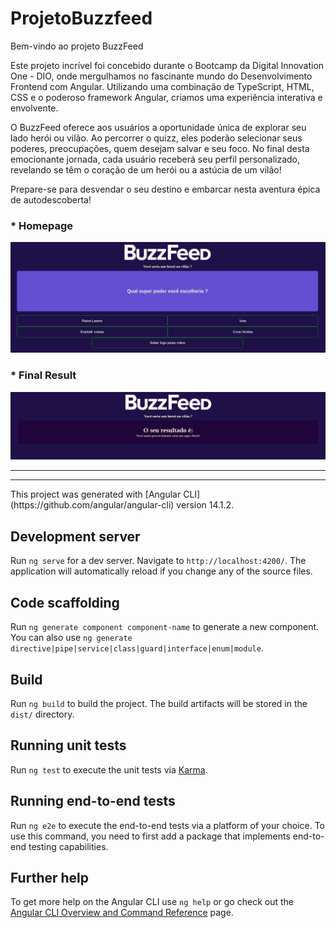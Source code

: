 # ProjetoBuzzfeed


Bem-vindo ao projeto BuzzFeed

Este projeto incrível foi concebido durante o Bootcamp da Digital Innovation One - DIO, onde mergulhamos no fascinante mundo do Desenvolvimento Frontend com Angular. Utilizando uma combinação de TypeScript, HTML, CSS e o poderoso framework Angular, criamos uma experiência interativa e envolvente.

O BuzzFeed oferece aos usuários a oportunidade única de explorar seu lado herói ou vilão. Ao percorrer o quizz, eles poderão selecionar seus poderes, preocupações, quem desejam salvar e seu foco. No final desta emocionante jornada, cada usuário receberá seu perfil personalizado, revelando se têm o coração de um herói ou a astúcia de um vilão!

Prepare-se para desvendar o seu destino e embarcar nesta aventura épica de autodescoberta!

### * Homepage
![Home](/src/assets/imgs/HomePage.png)

### * Final Result
![ResultFinal](/src/assets/imgs/ResultFinal.png)

<hr /><hr />
This project was generated with [Angular CLI](https://github.com/angular/angular-cli) version 14.1.2.

## Development server

Run `ng serve` for a dev server. Navigate to `http://localhost:4200/`. The application will automatically reload if you change any of the source files.

## Code scaffolding

Run `ng generate component component-name` to generate a new component. You can also use `ng generate directive|pipe|service|class|guard|interface|enum|module`.

## Build

Run `ng build` to build the project. The build artifacts will be stored in the `dist/` directory.

## Running unit tests

Run `ng test` to execute the unit tests via [Karma](https://karma-runner.github.io).

## Running end-to-end tests

Run `ng e2e` to execute the end-to-end tests via a platform of your choice. To use this command, you need to first add a package that implements end-to-end testing capabilities.

## Further help

To get more help on the Angular CLI use `ng help` or go check out the [Angular CLI Overview and Command Reference](https://angular.io/cli) page.
